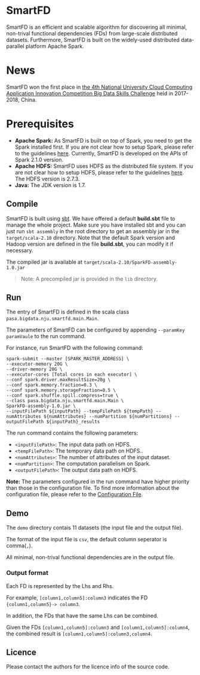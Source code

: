 # SmartFD

SmartFD is an efficient and scalable algorithm for discovering all minimal, non-trival functional dependencies (FDs) from large-scale distributed datasets. Furthermore, SmartFD is built on the widely-used distributed data-parallel platform Apache Spark.

# News

SmartFD won the first place in [the 4th National University Cloud Computing Application Innovation Competition Big Data Skills Challenge](https://cloud.seu.edu.cn/series) held in 2017-2018, China.

# Prerequisites

- **Apache Spark:** As SmartFD is built on top of Spark, you need to get the Spark installed first. If you are not clear how to setup Spark, please refer to the guidelines [here](http://spark.apache.org/docs/latest/). Currently, SmartFD is developed on the APIs of Spark 2.1.0 version.
- **Apache HDFS:** SmartFD uses HDFS as the distributed file system. If you are not clear how to setup HDFS, please refer to the guidelines [here](https://hadoop.apache.org/docs/stable/hadoop-project-dist/hadoop-hdfs/HdfsUserGuide.html). The HDFS version is 2.7.3. 
- **Java:** The JDK version is 1.7.  

## Compile
 
SmartFD is built using [sbt](https://www.scala-sbt.org/). We have offered a default **build.sbt** file to manage the whole project. Make sure you have installed sbt and you can just run `sbt assembly` in the root directory to get an assembly jar in the `target/scala-2.10` directory. Note that the default Spark version and Hadoop version are defined in the file **build.sbt**, you can modify it if necessary.

The compiled jar is available at `target/scala-2.10/SparkFD-assembly-1.0.jar`

> Note: A precompiled jar is provided in the `lib` directory.

## Run

The entry of SmartFD is defined in the scala class `pasa.bigdata.nju.smartfd.main.Main`.

The parameters of SmartFD can be configured by appending `--paramKey paramVaule` to the run command.

For instance, run SmartFD with the following command:

	spark-submit --master [SPARK_MASTER_ADDRESS] \
	--executor-memory 20G \
	--driver-memory 20G \
	--executor-cores [Total cores in each executor] \ 
	--conf spark.driver.maxResultSize=20g \
	--conf spark.memory.fraction=0.3 \
	--conf spark.memory.storageFraction=0.5 \
	--conf spark.shuffle.spill.compress=true \
	--class pasa.bigdata.nju.smartfd.main.Main \
	SparkFD-assembly-1.0.jar \
	--inputFilePath ${inputPath} --tempFilePath ${tempPath} --numAttributes ${numAttributes} --numPartition ${numPartitions} --outputFilePath ${inputPath}_results

 The run command contains the following parameters:

- `<inputFilePath>`: The input data path on HDFS.
- `<tempFilePath>`: The temporary data path on HDFS..
- `<numAttributes>`: The number of attributes of the input dataset.
- `<numPartition>`: The computation parallelism on Spark.
- `<outputFilePath>`: The output data path on HDFS.

**Note:** The parameters configured in the run command have higher priority than those in the configuration file. To find more information about the configuration file, please refer to the [Configuration File](https://github.com/PasaLab/SmartFD/blob/master/src/main/scala/pasa/bigdata/nju/smartfd/conf/Conf.scala).


## Demo

The `demo` directory contais 11 datasets (the input file and the output file). 

The format of the input file is `csv`, the default column seperator is comma(`,`). 

All minimal, non-trival functional dependencies are in the output file.

### Output format 

Each FD is represented by the Lhs and Rhs.

For example, `[column1,column5]:column3` indicates the FD `{column1,column5}-> column3`. 

In addition, the FDs that have the same Lhs can be combined.

Given the FDs `[column1,column5]:column3` and `[column1,column5]:column4`, the combined result is `[column1,column5]:column3,column4`.

## Licence

Please contact the authors for the licence info of the source code.
